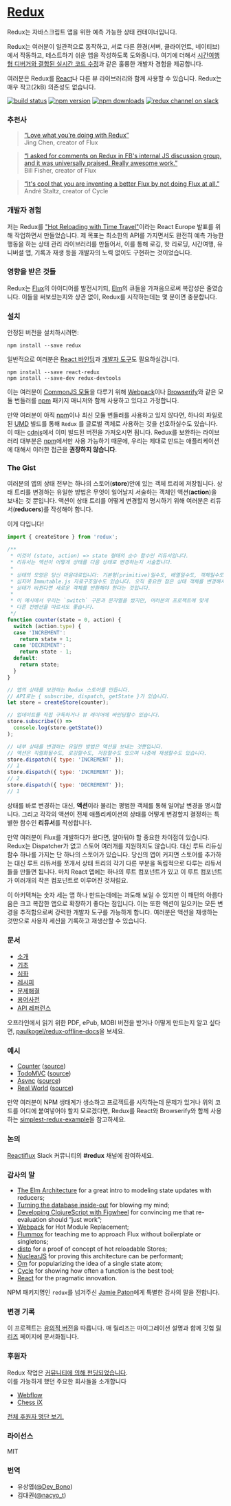 # [Redux](http://dobbit.github.io/redux)

Redux는 자바스크립트 앱을 위한 예측 가능한 상태 컨테이너입니다.

Redux는 여러분이 일관적으로 동작하고, 서로 다른 환경(서버, 클라이언트, 네이티브)에서 작동하고, 테스트하기 쉬운 앱을 작성하도록 도와줍니다. 여기에 더해서 [시간여행형 디버거와 결합된 실시간 코드 수정](https://github.com/gaearon/redux-devtools)과 같은 훌륭한 개발자 경험을 제공합니다.

여러분은 Redux를 [React](https://facebook.github.io/react/)나 다른 뷰 라이브러리와 함께 사용할 수 있습니다.
Redux는 매우 작고(2kB) 의존성도 없습니다.

[![build status](https://img.shields.io/travis/rackt/redux/master.svg?style=flat-square)](https://travis-ci.org/rackt/redux) 
[![npm version](https://img.shields.io/npm/v/redux.svg?style=flat-square)](https://www.npmjs.com/package/redux) 
[![npm downloads](https://img.shields.io/npm/dm/redux.svg?style=flat-square)](https://www.npmjs.com/package/redux)
[![redux channel on slack](https://img.shields.io/badge/slack-redux@reactiflux-61DAFB.svg?style=flat-square)](http://www.reactiflux.com)


### 추천사

>[“Love what you’re doing with Redux”](https://twitter.com/jingc/status/616608251463909376)  
>Jing Chen, creator of Flux

>[“I asked for comments on Redux in FB's internal JS discussion group, and it was universally praised. Really awesome work.”](https://twitter.com/fisherwebdev/status/616286955693682688)  
>Bill Fisher, creator of Flux

>[“It's cool that you are inventing a better Flux by not doing Flux at all.”](https://twitter.com/andrestaltz/status/616271392930201604)  
>André Staltz, creator of Cycle

### 개발자 경험

저는 Redux를 ["Hot Reloading with Time Travel"](https://www.youtube.com/watch?v=xsSnOQynTHs)이라는 React Europe 발표를 위해 작업하면서 만들었습니다. 제 목표는 최소한의 API를 가지면서도 완전히 예측 가능한 행동을 하는 상태 관리 라이브러리를 만들어서, 이를 통해 로깅, 핫 리로딩, 시간여행, 유니버셜 앱, 기록과 재생 등을 개발자의 노력 없이도 구현하는 것이었습니다.

### 영향을 받은 것들

Redux는 [Flux](https://facebook.github.io/flux)의 아이디어를 발전시키되, [Elm](https://github.com/evancz/elm-architecture-tutorial/)의 큐들을 가져옴으로써 복잡성은 줄였습니다.
이들을 써보셨는지와 상관 없이, Redux를 시작하는데는 몇 분이면 충분합니다.

### 설치

안정된 버전을 설치하시려면:

```
npm install --save redux
```

일반적으로 여러분은 [React 바인딩](http://github.com/gaearon/react-redux)과 [개발자 도구](http://github.com/gaearon/redux-devtools)도 필요하실겁니다.

```
npm install --save react-redux
npm install --save-dev redux-devtools
```

이는 여러분이 [CommonJS 모듈](http://webpack.github.io/docs/commonjs.html)을 다루기 위해 [Webpack](http://webpack.github.io)이나 [Browserify](http://browserify.org/)와 같은 모듈 번들러를 [npm](http://npmjs.com/) 패키지 매니저와 함께 사용하고 있다고 가정합니다.

만약 여러분이 아직 [npm](http://npmjs.com/)이나 최신 모듈 번들러를 사용하고 있지 않다면, 하나의 파일로 된 [UMD](https://github.com/umdjs/umd) 빌드를 통해 `Redux` 를 글로벌 객체로 사용하는 것을 선호하실수도 있습니다. 이 때는 [cdnjs](https://cdnjs.com/libraries/redux)에서 이미 빌드된 버전을 가져오시면 됩니다. Redux를 보완하는 라이브러리 대부분은 [npm](http://npmjs.com/)에서만 사용 가능하기 때문에, 우리는 제대로 만드는 애플리케이션에 대해서 이러한 접근을 **권장하지 않습니다**.

### The Gist

여러분의 앱의 상태 전부는 하나의 스토어(**store**)안에 있는 객체 트리에 저장됩니다. 
상태 트리를 변경하는 유일한 방법은 무엇이 일어날지 서술하는 객체인 액션(**action**)을 보내는 것 뿐입니다. 
액션이 상태 트리를 어떻게 변경할지 명시하기 위해 여러분은 리듀서(**reducers**)를 작성해야 합니다.

이게 다입니다!

```js
import { createStore } from 'redux';

/**
 * 이것이 (state, action) => state 형태의 순수 함수인 리듀서입니다.
 * 리듀서는 액션이 어떻게 상태를 다음 상태로 변경하는지 서술합니다.
 *
 * 상태의 모양은 당신 마음대로입니다: 기본형(primitive)일수도, 배열일수도, 객체일수도, 
 * 심지어 Immutable.js 자료구조일수도 있습니다. 오직 중요한 점은 상태 객체를 변경해서는 안되며,
 * 상태가 바뀐다면 새로운 객체를 반환해야 한다는 것입니다.
 *
 * 이 예시에서 우리는 `switch` 구문과 문자열을 썼지만, 여러분의 프로젝트에 맞게 
 * 다른 컨벤션을 따르셔도 좋습니다.
 */
function counter(state = 0, action) {
  switch (action.type) {
  case 'INCREMENT':
    return state + 1;
  case 'DECREMENT':
    return state - 1;
  default:
    return state;
  }
}

// 앱의 상태를 보관하는 Redux 스토어를 만듭니다.
// API로는 { subscribe, dispatch, getState }가 있습니다.
let store = createStore(counter);

// 업데이트를 직접 구독하거나 뷰 레이어에 바인딩할수 있습니다.
store.subscribe(() =>
  console.log(store.getState())
);

// 내부 상태를 변경하는 유일한 방법은 액션을 보내는 것뿐입니다.
// 액션은 직렬화될수도, 로깅할수도, 저장할수도 있으며 나중에 재생할수도 있습니다.
store.dispatch({ type: 'INCREMENT' });
// 1
store.dispatch({ type: 'INCREMENT' });
// 2
store.dispatch({ type: 'DECREMENT' });
// 1
```

상태를 바로 변경하는 대신, **액션**이라 불리는 평범한 객체를 통해 일어날 변경을 명시합니다. 그리고 각각의 액션이 전체 애플리케이션의 상태를 어떻게 변경할지 결정하는 특별한 함수인 **리듀서**를 작성합니다.

만약 여러분이 Flux를 개발하다가 왔다면, 알아둬야 할 중요한 차이점이 있습니다. Redux는 Dispatcher가 없고 스토어 여러개를 지원하지도 않습니다. 대신 루트 리듀싱 함수 하나를 가지는 단 하나의 스토어가 있습니다. 당신의 앱이 커지면 스토어를 추가하는 대신 루트 리듀서를 쪼개서 상태 트리의 각기 다른 부분을 독립적으로 다루는 리듀서들을 만들면 됩니다. 마치 React 앱에는 하나의 루트 컴포넌트가 있고 이 루트 컴포넌트가 여러개의 작은 컴포넌트로 이루어진 것처럼요. 

이 아키텍쳐는 숫자 세는 앱 하나 만드는데에는 과도해 보일 수 있지만 이 패턴의 아름다움은 크고 복잡한 앱으로 확장하기 좋다는 점입니다. 이는 또한 액션이 일으키는 모든 변경을 추적함으로써 강력한 개발자 도구를 가능하게 합니다. 여러분은 액션을 재생하는 것만으로 사용자 세션을 기록하고 재생산할 수 있습니다.

### 문서

* [소개](http://dobbit.github.io/redux/docs_kr/introduction/index.html)
* [기초](http://dobbit.github.io/redux/docs_kr/basics/index.html)
* [심화](http://dobbit.github.io/redux/docs_kr/advanced/index.html)
* [레시피](http://dobbit.github.io/redux/docs_kr/recipes/index.html)
* [문제해결](http://dobbit.github.io/redux/docs_kr/Troubleshooting.html)
* [용어사전](http://dobbit.github.io/redux/docs_kr/Glossary.html)
* [API 레퍼런스](http://dobbit.github.io/redux/docs_kr/api/index.html)

오프라인에서 읽기 위한 PDF, ePub, MOBI 버전을 받거나 어떻게 만드는지 알고 싶다면, [paulkogel/redux-offline-docs](https://github.com/paulkogel/redux-offline-docs)을 보세요.

### 예시

* [Counter](http://dobbit.github.io/redux/docs_kr/introduction/Examples.html#counter) ([source](https://github.com/rackt/redux/tree/master/examples/counter))
* [TodoMVC](http://dobbit.github.io/redux/docs_kr/introduction/Examples.html#todomvc) ([source](https://github.com/rackt/redux/tree/master/examples/todomvc))
* [Async](http://dobbit.github.io/redux/docs_kr/introduction/Examples.html#async) ([source](https://github.com/rackt/redux/tree/master/examples/async))
* [Real World](http://dobbit.github.io/redux/docs_kr/introduction/Examples.html#real-world) ([source](https://github.com/rackt/redux/tree/master/examples/real-world))

만약 여러분이 NPM 생태계가 생소하고 프로젝트를 시작하는데 문제가 있거나 위의 코드를 어디에 붙여넣어야 할지 모르겠다면, Redux를 React와 Browserify와 함께 사용하는 [simplest-redux-example](https://github.com/jackielii/simplest-redux-example)을 참고하세요.

### 논의

[Reactiflux](http://reactiflux.com) Slack 커뮤니티의 **#redux** 채널에 참여하세요.

### 감사의 말

* [The Elm Architecture](https://github.com/evancz/elm-architecture-tutorial) for a great intro to modeling state updates with reducers;
* [Turning the database inside-out](http://blog.confluent.io/2015/03/04/turning-the-database-inside-out-with-apache-samza/) for blowing my mind;
* [Developing ClojureScript with Figwheel](http://www.youtube.com/watch?v=j-kj2qwJa_E) for convincing me that re-evaluation should “just work”;
* [Webpack](https://github.com/webpack/docs/wiki/hot-module-replacement-with-webpack) for Hot Module Replacement;
* [Flummox](https://github.com/acdlite/flummox) for teaching me to approach Flux without boilerplate or singletons;
* [disto](https://github.com/threepointone/disto) for a proof of concept of hot reloadable Stores;
* [NuclearJS](https://github.com/optimizely/nuclear-js) for proving this architecture can be performant;
* [Om](https://github.com/omcljs/om) for popularizing the idea of a single state atom;
* [Cycle](https://github.com/staltz/cycle) for showing how often a function is the best tool;
* [React](https://github.com/facebook/react) for the pragmatic innovation.

NPM 패키지명인 `redux`를 넘겨주신 [Jamie Paton](http://jdpaton.github.io)에게 특별한 감사의 말을 전합니다.

### 변경 기록

이 프로젝트는 [유의적 버전](http://semver.org/lang/ko/)을 따릅니다.
매 릴리즈는 마이그레이션 설명과 함께 깃헙 [릴리즈](https://github.com/rackt/redux/releases) 페이지에 문서화됩니다.

### 후원자

Redux 작업은 [커뮤니티에 의해 펀딩되었습니다](https://www.patreon.com/reactdx).  
이를 가능하게 했던 주요한 회사들을 소개합니다

* [Webflow](http://webflow.com/)
* [Chess iX](http://www.chess-ix.com/)

[전체 후원자 명단 보기.](PATRONS_kr.md)

### 라이선스

MIT

### 번역

* 유상엽([@Dev_Bono](https://twitter.com/Dev_Bono))
* 김대권([@nacyo_t](https://twitter.com/nacyo_t))
